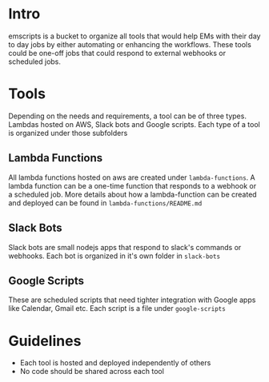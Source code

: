 # Intro
emscripts is a bucket to organize all tools that would help EMs with their day to day jobs by either automating or enhancing the workflows. These tools could be one-off jobs that could respond to external webhooks or scheduled jobs.

# Tools
Depending on  the needs and requirements, a tool can be of three types. Lambdas hosted on AWS, Slack bots and Google scripts. Each type of a tool is organized under those subfolders

## Lambda Functions
All lambda functions hosted on aws are created under `lambda-functions`. A lambda function can be a one-time function that responds to a webhook or a scheduled job. More details about how a lambda-function can be created and deployed can be found in `lambda-functions/README.md`

## Slack Bots
Slack bots are small nodejs apps that respond to slack's commands or webhooks. Each bot is organized in it's own folder in `slack-bots`

## Google Scripts
These are scheduled scripts that need tighter integration with Google apps like Calendar, Gmail etc. Each script is a file under `google-scripts`

# Guidelines
- Each tool is hosted and deployed independently of others
- No code should be shared across each tool
